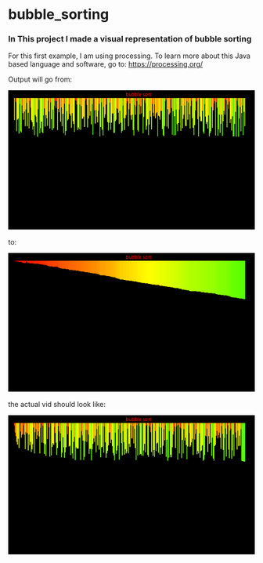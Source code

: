 # bubble_sorting
### In This project I made a visual representation of bubble sorting ###

For this first example, I am using processing. To learn more about this Java based language and software, go to: https://processing.org/



Output will go from:

![visual representation of bubble sorting](./bubbleMovie/bubble_0001.png)



to: 

![visual representation of bubble sorting](./bubbleMovie/bubble_0276.png)



the actual vid should look like:

![video representation of bubble sorting](./bubble.gif)
